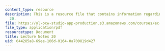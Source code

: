 ```yaml
---
content_type: resource
description: This is a resource file that contains information regarding lecture note
  20.
file: https://ol-ocw-studio-app-production.s3.amazonaws.com/courses/ec-715-d-lab-disseminating-innovations-for-the-common-good-spring-2007/044285a869ee106d01640a709819d427_MITEC_715S07_notes20.pdf
file_type: application/pdf
resourcetype: Document
title: Lecture Notes 20
uid: 044285a8-69ee-106d-0164-0a709819d427
---
```

